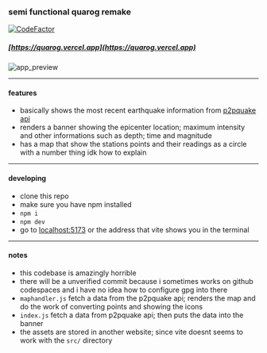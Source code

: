 ### semi functional quarog remake
[![CodeFactor](https://www.codefactor.io/repository/github/pickingname/sfqr/badge)](https://www.codefactor.io/repository/github/pickingname/sfqr)
##### [https://quarog.vercel.app](https://quarog.vercel.app)

![app_preview](https://github.com/pickingname/sfqr/assets/115550149/ad7f5b07-55fc-4fe9-95d6-421391bb1e9b)

---
#### features
- basically shows the most recent earthquake information from [p2pquake api](https://www.p2pquake.net/develop/json_api_v2/)
- renders a banner showing the epicenter location; maximum intensity and other informations such as depth; time and magnitude
- has a map that show the stations points and their readings as a circle with a number thing idk how to explain

---
#### developing
- clone this repo
- make sure you have npm installed
- `npm i`
- `npm dev`
- go to [localhost:5173](http://localhost:5173) or the address that vite shows you in the terminal

---

#### notes
- this codebase is amazingly horrible
- there will be a unverified commit because i sometimes works on github codespaces and i have no idea how to configure gpg into there
- `maphandler.js` fetch a data from the p2pquake api; renders the map and do the work of converting points and showing the icons
- `index.js` fetch a data from p2pquake api; then puts the data into the banner
- the assets are stored in another website; since vite doesnt seems to work with the `src/` directory
